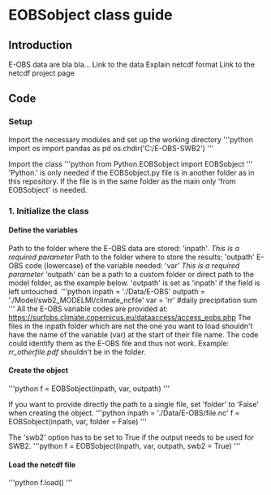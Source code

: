 # EOBSobject class guide

## Introduction

E-OBS data are bla bla...
Link to the data
Explain netcdf format
Link to the netcdf project page

## Code

### Setup

Import the necessary modules and set up the working directory
'''python
import os
import pandas as pd
os.chdir('C:/E-OBS-SWB2')
'''

Import the class
'''python
from Python.EOBSobject import EOBSobject
'''
'Python.' is only needed if the EOBSobject.py file is in another folder as in this repository. If the file is in the same folder as the main only 'from EOBSobject' is needed.

### 1. Initialize the class

#### Define the variables
Path to the folder where the E-OBS data are stored: 'inpath'. *This is a required parameter*
Path to the folder where to store the results: 'outpath'
E-OBS code (lowercase) of the variable needed: 'var' *This is a required parameter*
'outpath' can be a path to a custom folder or direct path to the model folder, as the example below.
'outpath' is set as 'inpath' if the field is left untouched.
'''python
inpath = './Data/E-OBS'
outpath = './Model/swb2_MODELMI/climate_ncfile'
var = 'rr' #daily precipitation sum
'''
All the E-OBS variable codes are provided at: https://surfobs.climate.copernicus.eu/dataaccess/access_eobs.php
The files in the inpath folder which are not the one you want to load shouldn't have the name of the variable (var) at the start of their file name. The code could identify them as the E-OBS file and thus not work. Example: *rr_otherfile.pdf* shouldn't be in the folder.

#### Create the object
'''python
f = EOBSobject(inpath, var, outpath)
'''

If you want to provide directly the path to a single file, set 'folder' to 'False' when creating the object.
'''python
inpath = './Data/E-OBS/file.nc'
f = EOBSobject(inpath, var, folder = False)
'''

The 'swb2' option has to be set to True if the output needs to be used for SWB2.
'''python
f = EOBSobject(inpath, var, outpath, swb2 = True)
'''

#### Load the netcdf file
'''python
f.load()
'''
